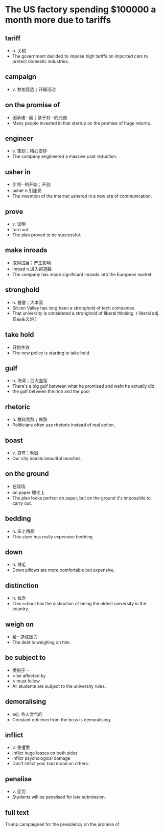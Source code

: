 # The US factory spending $100000 a month more due to tariffs

## tariff
- n. 关税
- The government decided to impose high tariffs on imported cars to protect domestic industries.

## campaign
- v. 参加竞选；开展活动

## on the promise of
- 因承诺···而；基于对···的允诺
- Many people invested in that startup on the promise of huge returns.

## engineer
- v. 策划；精心安排
- The company engineered a massive cost reduction.

## usher in
- 引领···的开始；开创
- usher n.引座员
- The invention of the internet ushered in a new era of communication.

## prove
- v. 证明
- turn out
- The plan proved to be successful.

## make inroads
- 取得进展；产生影响
- inroad n.进入的道路
- The company has made significant inroads into the European market.

## stronghold
- n. 要塞；大本营
- Silicon Valley has long been a stronghold of tech companies.
- That university is considered a stronghold of liberal thinking. ( liberal adj.自由主义的 )

## take hold
- 开始生效
- The new policy is starting to take hold.

## gulf
- n. 海湾；巨大差距
- There's a big gulf between what he promised and waht he actually did.
- the gulf between the rich and the poor

## rhetoric
- n. 雄辩言辞；修辞
- Politicians often use rhetoric instead of real action.

## boast
- v. 自夸；吹嘘
- Our city boasts beautiful beaches.

## on the ground
- 在现场
- on paper 理论上
- The plan looks perfect on paper, but on the ground it's impossible to carry out.

## bedding
- n. 床上用品
- This store has really expensive bedding.

## down
- n. 绒毛
- Down pillows are more comfortable but expensive.

## distinction
- n. 优秀
- This school has the distinction of being the oldest university in the country.

## weigh on
- 给···造成压力
- The debt is weighing on him.

## be subject to
- 受制于···
- ≈ be affected by
- ≈ must follow
- All students are subject to the university rules.

## demoralising
- adj. 令人泄气的
- Constant criticism from the boss is demoralising.

## inflict
- v. 使遭受
- inflict huge losses on both sides
- inflict psychological damage
- Don't inflict your bad mood on others.

## penalise
- v. 惩罚
- Students will be penalised for late submission.

## full text
Trump campaigned for the presidency on the promise of   
